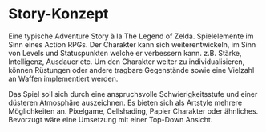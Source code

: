 # Story-Konzept

Eine typische Adventure Story à la The Legend of Zelda. Spielelemente im Sinn eines Action RPGs. Der Charakter kann sich weiterentwickeln, im Sinn von Levels und Statuspunkten welche er verbessern kann. z.B. Stärke, Intelligenz, Ausdauer etc. Um den Charakter weiter zu individualisieren, können Rüstungen oder andere tragbare Gegenstände sowie eine Vielzahl an Waffen implementiert werden.

Das Spiel soll sich durch eine anspruchsvolle Schwierigkeitsstufe und einer düsteren Atmosphäre auszeichnen. Es bieten sich als Artstyle mehrere Möglichkeiten an. Pixelgame, Cellshading, Papier Charakter oder ähnliches. Bevorzugt wäre eine Umsetzung mit einer Top-Down Ansicht.
